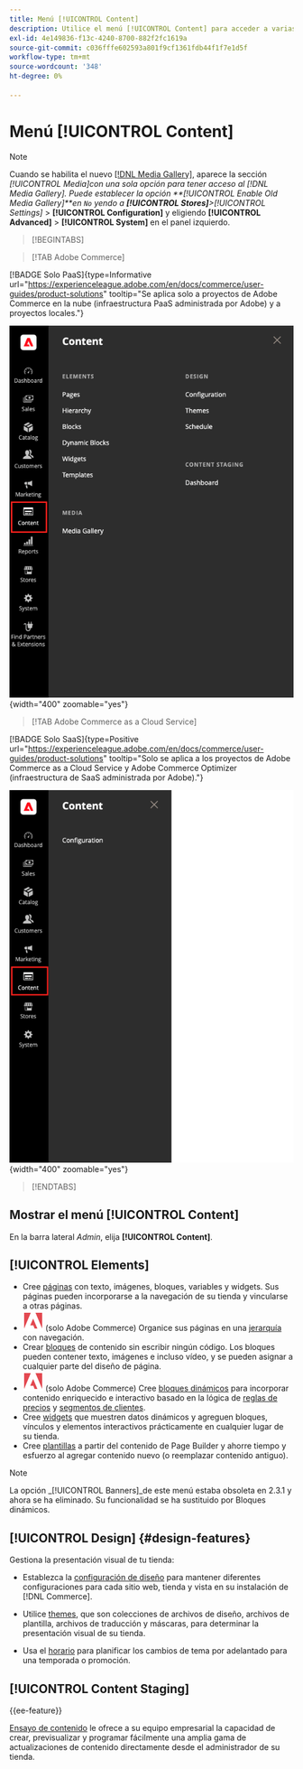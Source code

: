 ```yaml
---
title: Menú [!UICONTROL Content]
description: Utilice el menú [!UICONTROL Content] para acceder a varias funciones y administrar el contenido de su tienda.
exl-id: 4e149836-f13c-4240-8700-882f2fc1619a
source-git-commit: c036fffe602593a801f9cf1361fdb44f1f7e1d5f
workflow-type: tm+mt
source-wordcount: '348'
ht-degree: 0%

---
```


# Menú [!UICONTROL Content]

>[!NOTE]
>
>Cuando se habilita el nuevo [[!DNL Media Gallery]](media-gallery.md), aparece la sección _[!UICONTROL Media]_con una sola opción para tener acceso al [!DNL Media Gallery]. Puede establecer la opción **[!UICONTROL Enable Old Media Gallery]**en `No` yendo a **[!UICONTROL Stores]**>_[!UICONTROL Settings]_ > **[!UICONTROL Configuration]** y eligiendo **[!UICONTROL Advanced]** > **[!UICONTROL System]** en el panel izquierdo.

>[!BEGINTABS]

>[!TAB Adobe Commerce]

[!BADGE Solo PaaS]{type=Informative url="https://experienceleague.adobe.com/en/docs/commerce/user-guides/product-solutions" tooltip="Se aplica solo a proyectos de Adobe Commerce en la nube (infraestructura PaaS administrada por Adobe) y a proyectos locales."}

![Se muestra el menú [!UICONTROL Content] en Admin](./assets/admin-menu-content.png){width="400" zoomable="yes"}

>[!TAB Adobe Commerce as a Cloud Service]

[!BADGE Solo SaaS]{type=Positive url="https://experienceleague.adobe.com/en/docs/commerce/user-guides/product-solutions" tooltip="Solo se aplica a los proyectos de Adobe Commerce as a Cloud Service y Adobe Commerce Optimizer (infraestructura de SaaS administrada por Adobe)."}

![Se muestra el menú [!UICONTROL Content] en Admin](./assets/admin-menu-content-accs.png){width="400" zoomable="yes"}

>[!ENDTABS]

## Mostrar el menú [!UICONTROL Content]

En la barra lateral _Admin_, elija **[!UICONTROL Content]**.

## [!UICONTROL Elements]

- Cree [páginas](pages.md) con texto, imágenes, bloques, variables y widgets. Sus páginas pueden incorporarse a la navegación de su tienda y vincularse a otras páginas.
- ![Adobe Commerce](../assets/adobe-logo.svg) (solo Adobe Commerce) Organice sus páginas en una [jerarquía](page-hierarchy.md) con navegación.
- Crear [bloques](blocks.md) de contenido sin escribir ningún código. Los bloques pueden contener texto, imágenes e incluso vídeo, y se pueden asignar a cualquier parte del diseño de página.
- ![Adobe Commerce](../assets/adobe-logo.svg) (solo Adobe Commerce) Cree [bloques dinámicos](dynamic-blocks.md) para incorporar contenido enriquecido e interactivo basado en la lógica de [reglas de precios](../merchandising-promotions/introduction.md#promotions) y [segmentos de clientes](../customers/customer-segments.md).
- Cree [widgets](widgets.md) que muestren datos dinámicos y agreguen bloques, vínculos y elementos interactivos prácticamente en cualquier lugar de su tienda.
- Cree [plantillas](../page-builder/templates.md) a partir del contenido de Page Builder y ahorre tiempo y esfuerzo al agregar contenido nuevo (o reemplazar contenido antiguo).

>[!NOTE]
>
>La opción _[!UICONTROL Banners]_de este menú estaba obsoleta en 2.3.1 y ahora se ha eliminado. Su funcionalidad se ha sustituido por Bloques dinámicos.

## [!UICONTROL Design] {#design-features}

Gestiona la presentación visual de tu tienda:

- Establezca la [configuración de diseño](configuration.md) para mantener diferentes configuraciones para cada sitio web, tienda y vista en su instalación de [!DNL Commerce].

- Utilice [themes](themes.md), que son colecciones de archivos de diseño, archivos de plantilla, archivos de traducción y máscaras, para determinar la presentación visual de su tienda.

- Usa el [horario](schedule.md) para planificar los cambios de tema por adelantado para una temporada o promoción.

## [!UICONTROL Content Staging]

{{ee-feature}}

[Ensayo de contenido](content-staging.md) le ofrece a su equipo empresarial la capacidad de crear, previsualizar y programar fácilmente una amplia gama de actualizaciones de contenido directamente desde el administrador de su tienda.
